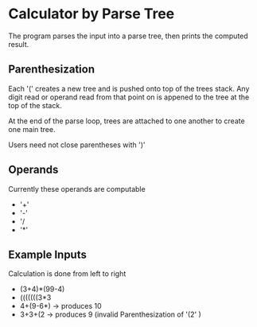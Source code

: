 # Calculator by Parse Tree

The program parses the input into a parse tree, then prints the computed result.

 ## Parenthesization
 
 Each '(' creates a new tree and is pushed onto top of the trees stack. Any digit read or operand read from that point on is appened to the tree at the top of the stack.
 
 At the end of the parse loop, trees are attached to one another to create one main tree.
 
 Users need not close parentheses with ')'
 
## Operands
Currently these operands are computable
 * '+'
 * '-'
 * '/
 * '*'

## Example Inputs

Calculation is done from left to right

* (3+4)*(99-4)
* (((((((3*3
* 4+(9-6*) -> produces 10
* 3+3+(2 -> produces 9 (invalid Parenthesization of '(2' )
 

